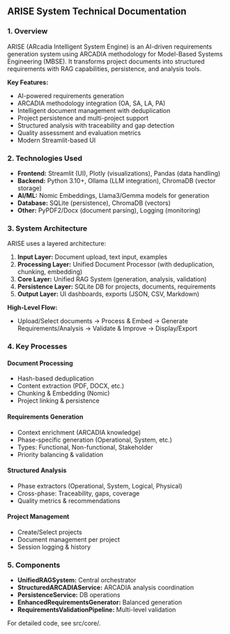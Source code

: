 ## ARISE System Technical Documentation

### 1. Overview
ARISE (ARcadia Intelligent System Engine) is an AI-driven requirements generation system using ARCADIA methodology for Model-Based Systems Engineering (MBSE). It transforms project documents into structured requirements with RAG capabilities, persistence, and analysis tools.

**Key Features:**
- AI-powered requirements generation
- ARCADIA methodology integration (OA, SA, LA, PA)
- Intelligent document management with deduplication
- Project persistence and multi-project support
- Structured analysis with traceability and gap detection
- Quality assessment and evaluation metrics
- Modern Streamlit-based UI

### 2. Technologies Used
- **Frontend:** Streamlit (UI), Plotly (visualizations), Pandas (data handling)
- **Backend:** Python 3.10+, Ollama (LLM integration), ChromaDB (vector storage)
- **AI/ML:** Nomic Embeddings, Llama3/Gemma models for generation
- **Database:** SQLite (persistence), ChromaDB (vectors)
- **Other:** PyPDF2/Docx (document parsing), Logging (monitoring)

### 3. System Architecture
ARISE uses a layered architecture:

1. **Input Layer:** Document upload, text input, examples
2. **Processing Layer:** Unified Document Processor (with deduplication, chunking, embedding)
3. **Core Layer:** Unified RAG System (generation, analysis, validation)
4. **Persistence Layer:** SQLite DB for projects, documents, requirements
5. **Output Layer:** UI dashboards, exports (JSON, CSV, Markdown)

**High-Level Flow:**
- Upload/Select documents → Process & Embed → Generate Requirements/Analysis → Validate & Improve → Display/Export

### 4. Key Processes
#### Document Processing
- Hash-based deduplication
- Content extraction (PDF, DOCX, etc.)
- Chunking & Embedding (Nomic)
- Project linking & persistence

#### Requirements Generation
- Context enrichment (ARCADIA knowledge)
- Phase-specific generation (Operational, System, etc.)
- Types: Functional, Non-functional, Stakeholder
- Priority balancing & validation

#### Structured Analysis
- Phase extractors (Operational, System, Logical, Physical)
- Cross-phase: Traceability, gaps, coverage
- Quality metrics & recommendations

#### Project Management
- Create/Select projects
- Document management per project
- Session logging & history

### 5. Components
- **UnifiedRAGSystem:** Central orchestrator
- **StructuredARCADIAService:** ARCADIA analysis coordination
- **PersistenceService:** DB operations
- **EnhancedRequirementsGenerator:** Balanced generation
- **RequirementsValidationPipeline:** Multi-level validation

For detailed code, see src/core/. 
